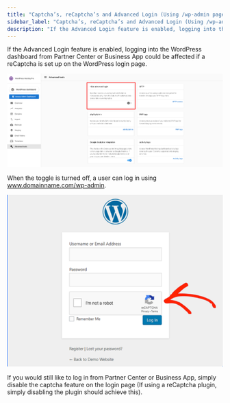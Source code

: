 ```yaml
---
title: "Captcha’s, reCaptcha’s and Advanced Login (Using /wp-admin page)"
sidebar_label: "Captcha’s, reCaptcha’s and Advanced Login (Using /wp-admin page)"
description: "If the Advanced Login feature is enabled, logging into the WordPress dashboard from Partner Center or Business App could be affected if a reCaptcha is set up o"
---
```


If the Advanced Login feature is enabled, logging into the WordPress dashboard from Partner Center or Business App could be affected if a reCaptcha is set up on the WordPress login page.

![](./img/4406961332887-81dd524fde.png)

When the toggle is turned off, a user can log in using www.domainname.com/wp-admin.  

![mceclip1.png](./img/4406961332887-a5efedf471.png)

If you would still like to log in from Partner Center or Business App, simply disable the captcha feature on the login page (If using a reCaptcha plugin, simply disabling the plugin should achieve this).